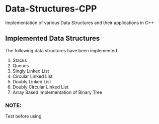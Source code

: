 # Data-Structures-CPP
Implementation of various Data Structures and their applications in C++

## Implemented Data Structures
The following data structures have been implemented

1. Stacks
2. Queues
3. Singly Linked List
4. Circular Linked List
5. Doubly Linked List
6. Doubly Circular Linked List
7. Array Based Implementation of Binary Tree

### NOTE:
Test before using
